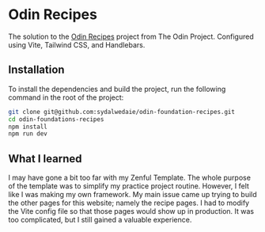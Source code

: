 # Odin Recipes

The solution to the [Odin Recipes](https://www.theodinproject.com/lessons/foundations-recipes) project from The Odin Project. Configured using Vite, Tailwind CSS, and Handlebars.

## Installation

To install the dependencies and build the project, run the following command in the root of the project:

```bash
git clone git@github.com:sydalwedaie/odin-foundation-recipes.git
cd odin-foundations-recipes
npm install
npm run dev
```

## What I learned

I may have gone a bit too far with my Zenful Template. The whole purpose of the template was to simplify my practice project routine. However, I felt like I was making my own framework. My main issue came up trying to build the other pages for this website; namely the recipe pages. I had to modify the Vite config file so that those pages would show up in production. It was too complicated, but I still gained a valuable experience.
